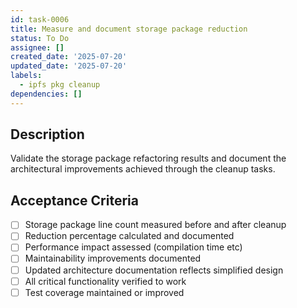 ```yaml
---
id: task-0006
title: Measure and document storage package reduction
status: To Do
assignee: []
created_date: '2025-07-20'
updated_date: '2025-07-20'
labels:
  - ipfs pkg cleanup
dependencies: []
---
```


## Description

Validate the storage package refactoring results and document the architectural improvements achieved through the cleanup tasks.

## Acceptance Criteria

- [ ] Storage package line count measured before and after cleanup
- [ ] Reduction percentage calculated and documented
- [ ] Performance impact assessed (compilation time etc)
- [ ] Maintainability improvements documented
- [ ] Updated architecture documentation reflects simplified design
- [ ] All critical functionality verified to work
- [ ] Test coverage maintained or improved
